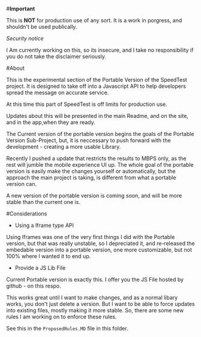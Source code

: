 #**Important**

This is **NOT** for production use of any sort. It is a work in porgress, and shouldn't be used publically. 

*Security notice*

I Am currently working on this, so its insecure, and I take no responsibility if you do not take the disclaimer seriously. 



#About

This is the experimental section of the Portable Version of the SpeedTest project. It is designed to take off into a Javascript API to help developers spread the message on accurate service. 

At this time this part of SpeedTest is off limits for production use. 

Updates about this will be presented in the main Readme, and on the site, and in the app,when they are ready. 

The Current version of the portable version begins the goals of the Portable Version Sub-Project, but, it is neccessary to push forward with the development - creating a more usable Library. 



Recently I pushed a update that restricts the results to MBPS only, as the rest will jumble the mobile experience UI up. The whole goal of the portable version is easily make the changes yourself or automatically, but the approach the main project is taking, is different from what a portable version can. 

A new version of the portable version is coming soon, and will be more stable than the current one is. 

#Considerations

  - Using a Iframe type API
  
Using Iframes was one of the very first things I did with the Portable version, but that was really unstable, so I depreciated it, and re-released the embedable version into a portable version, one more customizable, but not 100% where I wanted it to end up. 

 - Provide a JS Lib File

Current Portable version is exactly this. I offer you the JS File hosted by github - on this respo. 

This works great until I want to make changes, and as a normal libary works, you don't just delete a version. But I want to be able to force updates into existing files, mostly making it more stable. So, there are some new rules I am working on to enforce these rules. 

See this in the `ProposedRules.MD` file in this folder. 

